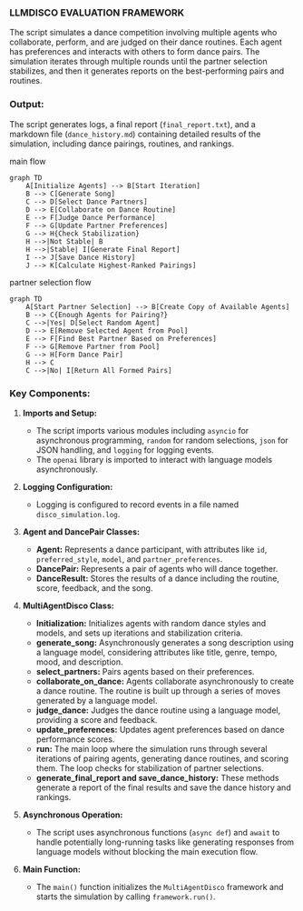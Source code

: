### **LLMDISCO EVALUATION FRAMEWORK**

The script simulates a dance competition involving multiple agents who collaborate, perform, and are judged on their dance routines. Each agent has preferences and interacts with others to form dance pairs. The simulation iterates through multiple rounds until the partner selection stabilizes, and then it generates reports on the best-performing pairs and routines.

### **Output:**
The script generates logs, a final report (`final_report.txt`), and a markdown file (`dance_history.md`) containing detailed results of the simulation, including dance pairings, routines, and rankings.

main flow
```mermaid
graph TD
    A[Initialize Agents] --> B[Start Iteration]
    B --> C[Generate Song]
    C --> D[Select Dance Partners]
    D --> E[Collaborate on Dance Routine]
    E --> F[Judge Dance Performance]
    F --> G[Update Partner Preferences]
    G --> H{Check Stabilization}
    H -->|Not Stable| B
    H -->|Stable| I[Generate Final Report]
    I --> J[Save Dance History]
    J --> K[Calculate Highest-Ranked Pairings]
```
partner selection flow
```mermaid
graph TD
    A[Start Partner Selection] --> B[Create Copy of Available Agents]
    B --> C{Enough Agents for Pairing?}
    C -->|Yes| D[Select Random Agent]
    D --> E[Remove Selected Agent from Pool]
    E --> F[Find Best Partner Based on Preferences]
    F --> G[Remove Partner from Pool]
    G --> H[Form Dance Pair]
    H --> C
    C -->|No| I[Return All Formed Pairs]
```

### **Key Components:**

1. **Imports and Setup:**
   - The script imports various modules including `asyncio` for asynchronous programming, `random` for random selections, `json` for JSON handling, and `logging` for logging events.
   - The `openai` library is imported to interact with language models asynchronously.

2. **Logging Configuration:**
   - Logging is configured to record events in a file named `disco_simulation.log`.

3. **Agent and DancePair Classes:**
   - **Agent:** Represents a dance participant, with attributes like `id`, `preferred_style`, `model`, and `partner_preferences`.
   - **DancePair:** Represents a pair of agents who will dance together.
   - **DanceResult:** Stores the results of a dance including the routine, score, feedback, and the song.

4. **MultiAgentDisco Class:**
   - **Initialization:** Initializes agents with random dance styles and models, and sets up iterations and stabilization criteria.
   - **generate_song:** Asynchronously generates a song description using a language model, considering attributes like title, genre, tempo, mood, and description.
   - **select_partners:** Pairs agents based on their preferences.
   - **collaborate_on_dance:** Agents collaborate asynchronously to create a dance routine. The routine is built up through a series of moves generated by a language model.
   - **judge_dance:** Judges the dance routine using a language model, providing a score and feedback.
   - **update_preferences:** Updates agent preferences based on dance performance scores.
   - **run:** The main loop where the simulation runs through several iterations of pairing agents, generating dance routines, and scoring them. The loop checks for stabilization of partner selections.
   - **generate_final_report and save_dance_history:** These methods generate a report of the final results and save the dance history and rankings.

5. **Asynchronous Operation:**
   - The script uses asynchronous functions (`async def`) and `await` to handle potentially long-running tasks like generating responses from language models without blocking the main execution flow.

6. **Main Function:**
   - The `main()` function initializes the `MultiAgentDisco` framework and starts the simulation by calling `framework.run()`.
